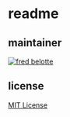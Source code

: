 # readme

## maintainer

[![fred belotte][fb_avatar]][fb_profile]

## license

[MIT License][license]

[fb_avatar]: https://avatars3.githubusercontent.com/u/22018714?s=96&u=506a9dc882dd1559689defa6b3c6961bc6b4aa13&v=4 "fred belotte"
[fb_profile]: https://github.com/fredbelotte "fred belotte"
[license]: https://github.com/apticity/apticity/blob/main/LICENSE "license"
